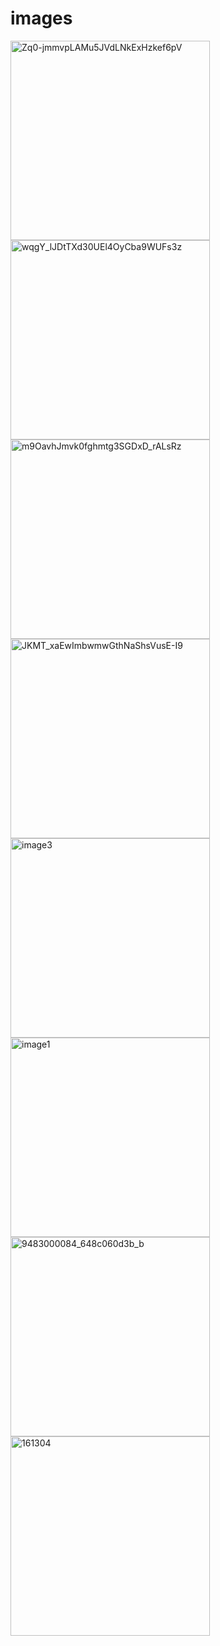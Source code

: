 # images

<img width="319" height="319" alt="Zq0-jmmvpLAMu5JVdLNkExHzkef6pV" src="https://github.com/user-attachments/assets/51f88a1d-dfdd-42b9-aebe-f95ccf409a34" />
<img width="319" height="319" alt="wqgY_lJDtTXd30UEl4OyCba9WUFs3z" src="https://github.com/user-attachments/assets/bf0afacf-882b-48a0-a1de-85615e7b01de" />
<img width="319" height="319" alt="m9OavhJmvk0fghmtg3SGDxD_rALsRz" src="https://github.com/user-attachments/assets/8feec25e-64b6-43f7-9239-a580076e33af" />
<img width="319" height="319" alt="JKMT_xaEwImbwmwGthNaShsVusE-I9" src="https://github.com/user-attachments/assets/955f034a-130c-476f-ab4b-7a7afff8ae0f" />
<img width="319" height="319" alt="image3" src="https://github.com/user-attachments/assets/8cb01c4e-e780-4acc-8024-c7e260212979" />
<img width="319" height="319" alt="image1" src="https://github.com/user-attachments/assets/f97e4a7b-7663-428f-ac31-5aea9eecfbac" />
<img width="319" height="319" alt="9483000084_648c060d3b_b" src="https://github.com/user-attachments/assets/6d21b5b4-88f6-4feb-9c6c-e0fef0f72968" />
<img width="319" height="319" alt="161304" src="https://github.com/user-attachments/assets/46f5f017-be45-4b58-95cd-d89980cdb43a" />

